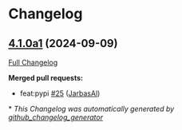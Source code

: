 # Changelog

## [4.1.0a1](https://github.com/JarbasAl/testpkg/tree/4.1.0a1) (2024-09-09)

[Full Changelog](https://github.com/JarbasAl/testpkg/compare/4.0.1...4.1.0a1)

**Merged pull requests:**

- feat:pypi [\#25](https://github.com/JarbasAl/testpkg/pull/25) ([JarbasAl](https://github.com/JarbasAl))



\* *This Changelog was automatically generated by [github_changelog_generator](https://github.com/github-changelog-generator/github-changelog-generator)*
